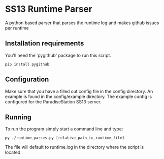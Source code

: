 # SS13 Runtime Parser
A python based parser that parses the runtime log and makes github issues per runtime

## Installation requirements
You'll need the 'pygithub' package to run this script.

`pip install pygithub`

## Configuration
Make sure that you have a filled out config file in the config directory. An example is found in the config/example directory.
The example config is configured for the ParadiseStation SS13 server.

## Running
To run the program simply start a command line and type:

`py ./runtime_parses.py [relative_path_to_runtime_file]`

The file will default to runtime.log in the directory where the script is located.